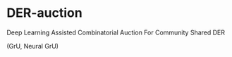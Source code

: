 # DER-auction
Deep Learning Assisted Combinatorial Auction For Community Shared DER

(GrU, Neural GrU)
